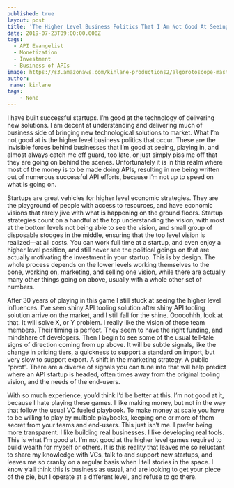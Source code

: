 ```yaml
---
published: true
layout: post
title: 'The Higher Level Business Politics That I Am Not Good At Seeing In The API Space'
date: 2019-07-23T09:00:00.000Z
tags:
  - API Evangelist
  - Monetization
  - Investment
  - Business of APIs
image: https://s3.amazonaws.com/kinlane-productions2/algorotoscope-master/los-angeles-from-observatory-losangeles-from-observatory-purp-paper.jpg
author:
 name: kinlane
tags:
    - None
---
```

I have built successful startups. I’m good at the technology of delivering new solutions. I am decent at understanding and delivering much of business side of bringing new technological solutions to market. What I’m not good at is the higher level business politics that occur. These are the invisible forces behind businesses that I’m good at seeing, playing in, and almost always catch me off guard, too late, or just simply piss me off that they are going on behind the scenes. Unfortunately it is in this realm where most of the money is to be made doing APIs, resulting in me being written out of numerous successful API efforts, because I’m not up to speed on what is going on.

Startups are great vehicles for higher level economic strategies. They are the playground of people with access to resources, and have economic visions that rarely jive with what is happening on the ground floors. Startup strategies count on a handful at the top understanding the vision, with most at the bottom levels not being able to see the vision, and small group of disposable stooges in the middle, ensuring that the top level vision is realized—at all costs. You can work full time at a startup, and even enjoy a higher level position, and still never see the political goings on that are actually motivating the investment in your startup. This is by design. The whole process depends on the lower levels working themselves to the bone, working on, marketing, and selling one vision, while there are actually many other things going on above, usually with a whole other set of numbers.

After 30 years of playing in this game I still stuck at seeing the higher level influences. I’ve seen shiny API tooling solution after shiny API tooling solution arrive on the market, and I still fall for the shine. Ooooohhh, look at that. It will solve X, or Y problem. I really like the vision of those team members. Their timing is perfect. They seem to have the right funding, and mindshare of developers. Then I begin to see some of the usual tell-tale signs of direction coming from up above. It will be subtle signals, like the change in pricing tiers, a quickness to support a standard on import, but very slow to support export. A shift in the marketing strategy. A public “pivot”. There are a diverse of signals you can tune into that will help predict where an API startup is headed, often times away from the original tooling vision, and the needs of the end-users.

With so much experience, you’d think I’d be better at this. I’m not good at it, because I hate playing these games. I like making money, but not in the way that follow the usual VC fueled playbook. To make money at scale you have to be willing to play by multiple playbooks, keeping one or more of them secret from your teams and end-users. This just isn’t me. I prefer being more transparent. I like building real businesses. I like developing real tools. This is what I’m good at. I’m not good at the higher level games required to build wealth for myself or others. It is this reality that leaves me so reluctant to share my knowledge with VCs, talk to and support new startups, and leaves me so cranky on a regular basis when I tell stories in the space. I know y’all think this is business as usual, and are looking to get your piece of the pie, but I operate at a different level, and refuse to go there.
